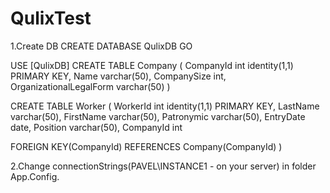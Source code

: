 # QulixTest

1.Create DB
CREATE DATABASE QulixDB
GO

USE [QulixDB]
CREATE TABLE Company
(
CompanyId int identity(1,1) PRIMARY KEY,
Name varchar(50),
CompanySize int,
OrganizationalLegalForm varchar(50)
)

CREATE TABLE Worker 
(
WorkerId int identity(1,1) PRIMARY KEY, 
LastName varchar(50),
FirstName varchar(50),
Patronymic varchar(50),
EntryDate date,
Position varchar(50),
CompanyId int

FOREIGN KEY(CompanyId) REFERENCES Company(CompanyId)
)

2.Change connectionStrings(PAVEL\INSTANCE1  -  on your server) in folder App.Config.
